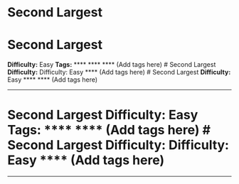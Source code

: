 # Second Largest

# Second Largest

**Difficulty:** Easy
**Tags:** **** **** **** (Add tags here) # Second Largest **Difficulty:** Difficulty: Easy **** (Add tags here) # Second Largest **Difficulty:** Easy **** **** (Add tags here)

---

# Second Largest **Difficulty:** Easy **Tags:** **** **** (Add tags here) # Second Largest **Difficulty:** Difficulty: Easy **** (Add tags here) 

---

